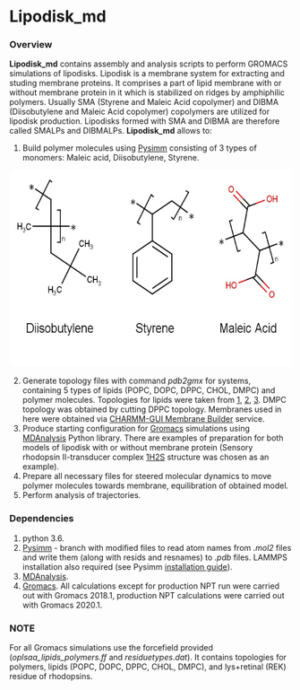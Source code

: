 # Lipodisk_md

### Overview
**Lipodisk_md** contains assembly and analysis scripts to perform GROMACS simulations of lipodisks. Lipodisk is a membrane system for extracting and studing membrane proteins. It comprises a part of lipid membrane with or without membrane protein in it which is stabilized on ridges by amphiphilic polymers. Usually SMA (Styrene and Maleic Acid copolymer) and DIBMA (Diisobutylene and Maleic Acid copolymer) copolymers are utilized for lipodisk production. Lipodisks formed with SMA and DIBMA are therefore called SMALPs and DIBMALPs. **Lipodisk_md** allows to:

1. Build polymer molecules using [Pysimm](https://github.com/Tarasovk49/pysimm) consisting of 3 types of monomers: Maleic acid, Diisobutylene, Styrene.
<p align="center">
  <img width="600" height="350" src="images/monomers.jpg">
</p>

2. Generate topology files with command *pdb2gmx* for systems, containing 5 types of lipids (POPC, DOPC, DPPC, CHOL, DMPC) and polymer molecules. Topologies for lipids were taken from [1](https://www.ncbi.nlm.nih.gov/pubmed/26568975), [2](https://www.ncbi.nlm.nih.gov/pubmed/24745688), [3](https://www.ncbi.nlm.nih.gov/pubmed/26187855). DMPC topology was obtained by cutting DPPC topology. Membranes used in here were obtained via [CHARMM-GUI Membrane Builder](http://www.charmm-gui.org/?doc=input/membrane.bilayer) service.
3. Produce starting configuration for [Gromacs](http://www.gromacs.org/) simulations using [MDAnalysis](https://github.com/MDAnalysis/mdanalysis) Python library. There are examples of preparation for both models of lipodisk with or without membrane protein (Sensory rhodopsin II-transducer complex [1H2S](https://www.rcsb.org/structure/1h2s) structure was chosen as an example).
4. Prepare all necessary files for steered molecular dynamics to move polymer molecules towards membrane, equilibration of obtained model.
5. Perform analysis of trajectories.

### Dependencies
1. python 3.6.
2. [Pysimm](https://github.com/Tarasovk49/pysimm) - branch with modified files to read atom names from *.mol2* files and write them (along with resids and resnames) to *.pdb* files. LAMMPS installation also required (see Pysimm [installation guide](https://github.com/Tarasovk49/pysimm#complete-installation-pysimm-and-lammps)).
3. [MDAnalysis](https://github.com/MDAnalysis/mdanalysis).
4. [Gromacs](http://manual.gromacs.org/documentation/). All calculations except for production NPT run were carried out with Gromacs 2018.1, production NPT calculations were carried out with Gromacs 2020.1.

### NOTE
For all Gromacs simulations use the forcefield provided (*oplsaa_lipids_polymers.ff* and *residuetypes.dat*). It contains topologies for polymers, lipids (POPC, DOPC, DPPC, CHOL, DMPC), and lys+retinal (REK) residue of rhodopsins.
